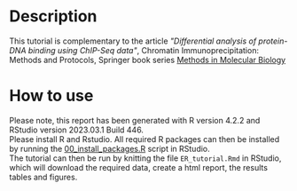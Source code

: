 # Description
This tutorial is complementary to the article *"Differential analysis of protein-DNA binding using ChIP-Seq data"*, Chromatin Immunoprecipitation: Methods and Protocols, Springer book series [Methods in Molecular Biology](https://www.springer.com/series/7651)

# How to use
Please note, this report has been generated with R version 4.2.2 and RStudio version 2023.03.1 Build 446.  
Please install R and Rstudio. All required R packages can then be installed by running the [00_install_packages.R](./00_install_packages.R) script in RStudio.  
The tutorial can then be run by knitting the file `ER_tutorial.Rmd` in RStudio, which will download the required data, create a html report, the results tables and figures.   
